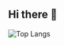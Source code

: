 ## Hi there 👋

![Top Langs](https://github-readme-stats.vercel.app/api/top-langs/?username=FranciscoBentoGit)


<!--
**FranciscoBentoGit/FranciscoBentoGit** is a ✨ _special_ ✨ repository because its `README.md` (this file) appears on your GitHub profile.

Here are some ideas to get you started:

- 🔭 I’m currently working on ...
- 🌱 I’m currently learning ...
- 👯 I’m looking to collaborate on ...
- 🤔 I’m looking for help with ...
- 💬 Ask me about ...
- 📫 How to reach me: ...
- 😄 Pronouns: ...
- ⚡ Fun fact: ...
-->
